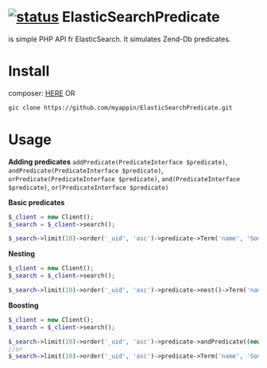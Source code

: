 [![status](https://travis-ci.org/myappin/ElasticSearchPredicate.svg?branch=master)](https://travis-ci.org/myappin/ElasticSearchPredicate)
ElasticSearchPredicate
======================
is simple PHP API fr ElasticSearch. It simulates Zend-Db predicates.

Install
=======
composer: [HERE](https://packagist.org/packages/myappin/elasticsearchpredicate)
OR
```sh
gic clone https://github.com/myappin/ElasticSearchPredicate.git
```

Usage
=====

**Adding predicates**
`addPredicate(PredicateInterface $predicate)`, `andPredicate(PredicateInterface $predicate)`, `orPredicate(PredicateInterface $predicate)`, `and(PredicateInterface $predicate)`, `or(PredicateInterface $predicate)`

**Basic predicates**
```php
$_client = new Client();
$_search = $_client->search();

$_search->limit(10)->order('_uid', 'asc')->predicate->Term('name', 'SomeName')->or->Term('price', 1000);
```

**Nesting**
```php
$_client = new Client();
$_search = $_client->search();

$_search->limit(10)->order('_uid', 'asc')->predicate->nest()->Term('name', 'SomeName')->or->Term('name', 'SomeOtherName')->unnest()->Term('price', 1000);
```

**Boosting**
```php
$_client = new Client();
$_search = $_client->search();

$_search->limit(10)->order('_uid', 'asc')->predicate->andPredicate((new Term('name', 'SomeName'))->boost(2))->or->Term('name', 'SomeOtherName');
//or
$_search->limit(10)->order('_uid', 'asc')->predicate->Term('name', 'SomeName', ['boost' => 2])->or->Term('name', 'SomeOtherName');
```
